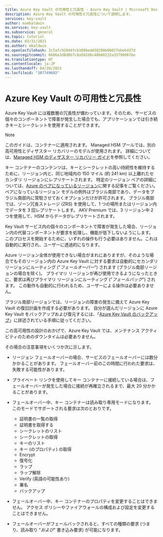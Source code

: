 ```yaml
---
title: Azure Key Vault の可用性と冗長性 - Azure Key Vault | Microsoft Docs
description: Azure Key Vault の可用性と冗長性について説明します。
services: key-vault
author: msmbaldwin
ms.service: key-vault
ms.subservice: general
ms.topic: tutorial
ms.date: 03/31/2021
ms.author: mbaldwin
ms.openlocfilehash: 3c5afc92044fcb109bedd38298b0b027ebeb437d
ms.sourcegitcommit: 6686a3d8d8b7c8a582d6c40b60232a33798067be
ms.translationtype: HT
ms.contentlocale: ja-JP
ms.lasthandoff: 04/20/2021
ms.locfileid: "107749692"
---
```

# <a name="azure-key-vault-availability-and-redundancy"></a>Azure Key Vault の可用性と冗長性

Azure Key Vault には複数層の冗長性が備わっています。そのため、サービスの個々のコンポーネントで障害が発生した場合でも、アプリケーションでは引き続きキーとシークレットを使用することができます。

> [!NOTE]
> このガイドは、コンテナーに適用されます。 Managed HSM プールでは、別の高可用性とディザスター リカバリーのモデルが使用されます。 詳細については、[Managed HSM のディザスター リカバリー ガイド](../managed-hsm/disaster-recovery-guide.md)を参照してください。

キー コンテナーのコンテンツは、キーとシークレットの高い持続性を維持するために、リージョン内と、同じ地域内の 150 マイル (約 241 km) 以上離れたセカンダリ リージョンにレプリケートされます。 特定のリージョン ペアの詳細については、[Azure のペアになっているリージョン](../../best-practices-availability-paired-regions.md)に関する記事をご覧ください。 ペアになっているリージョン モデルの例外はブラジル南部であり、データをブラジル南部内に常駐させておくオプションだけが許可されます。 ブラジル南部では、ゾーン冗長ストレージ (ZRS) を使用して、1 つの場所またはリージョン内でデータを 3 回レプリケートします。 AKV Premium では、3 リージョン中 2 つを使用して、HSM からデータがレプリケートされます。  

Key Vault サービス内の個々のコンポーネントで障害が発生した場合、リージョン内の代替コンポーネントが要求を処理し、機能が低下しないようにします。 このプロセスを開始するために、いずれの操作も行う必要はありません。これは自動的に実行され、ユーザーに透過的になります。

Azure リージョン全体が使用できない場合がまれにありますが、そのような場合でもそのリージョン内の Azure Key Vault に対する要求は自動的にセカンダリ リージョンにルーティング ("*フェールオーバー*") されます (ブラジル南部リージョンの場合を除く)。 プライマリ リージョンが再び使用できるようになったときに、要求は再びプライマリ リージョンにルーティング ("*フェールバック*") されます。 この動作も自動的に行われるため、ユーザーによる操作は必要ありません。

ブラジル南部リージョンでは、リージョンの障害の発生に備えて Azure Key Vault の復旧計画を作成する必要があります。 自分が選んだリージョンに Azure Key Vault をバックアップおよび復元するには、「[Azure Key Vault のバックアップ](backup.md)」に詳述されている手順に従ってください。 

この高可用性の設計のおかげで、Azure Key Vault では、メンテナンス アクティビティのためのダウンタイムは必要ありません。

その場合の注意事項をいくつか次に示します。

* リージョン フェールオーバーの場合、サービスのフェールオーバーには数分かかることがあります。 フェールオーバー前のこの時間に行われた要求は、失敗する可能性があります。
* プライベート リンクを使用してキー コンテナーに接続している場合は、フェールオーバーが発生した場合に接続が再確立されるまで、最大 20 分かかることがあります。 
* フェールオーバー中、キー コンテナーは読み取り専用モードになります。 このモードでサポートされる要求は次のとおりです。
  * 証明書の一覧の取得
  * 証明書を取得する
  * シークレットのリスト
  * シークレットの取得
  * キーのリスト
  * キー (のプロパティ) の取得
  * Encrypt
  * 復号化
  * ラップ
  * ラップ解除
  * Verify (英語の可能性あり)
  * 署名
  * バックアップ

* フェールオーバー中、キー コンテナーのプロパティを変更することはできません。 アクセス ポリシーやファイアウォールの構成および設定を変更することはできません。

* フェールオーバーがフェールバックされると、すべての種類の要求 (つまり、読み取り "*および*" 書き込み要求) が可能になります。
